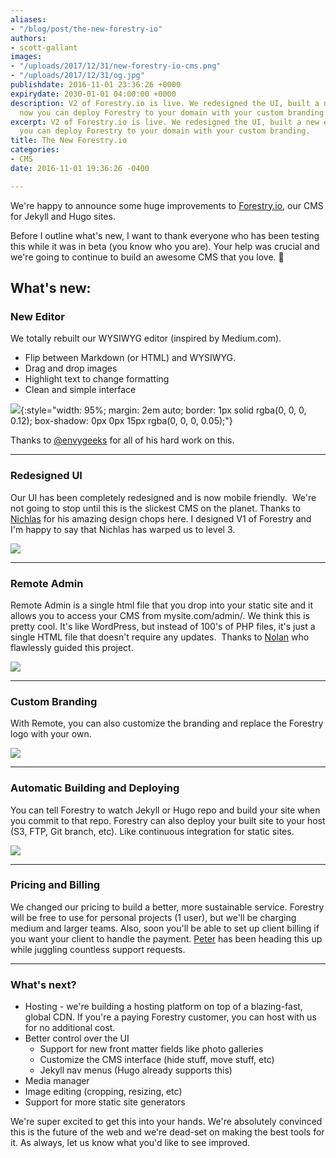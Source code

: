 ```yaml
---
aliases:
- "/blog/post/the-new-forestry-io"
authors:
- scott-gallant
images:
- "/uploads/2017/12/31/new-forestry-io-cms.png"
- "/uploads/2017/12/31/og.jpg"
publishdate: 2016-11-01 23:36:26 +0000
expirydate: 2030-01-01 04:00:00 +0000
description: V2 of Forestry.io is live. We redesigned the UI, built a new editor and
  now you can deploy Forestry to your domain with your custom branding.
excerpt: V2 of Forestry.io is live. We redesigned the UI, built a new editor and now
  you can deploy Forestry to your domain with your custom branding.
title: The New Forestry.io
categories:
- CMS
date: 2016-11-01 19:36:26 -0400

---
```

We're happy to announce some huge improvements to [Forestry.io](http://Forestry.io), our CMS for Jekyll and Hugo sites.

Before I outline what's new, I want to thank everyone who has been testing this while it was in beta (you know who you are). Your help was crucial and we're going to continue to build an awesome CMS that you love. 👊

## What's new:

### New Editor

We totally rebuilt our WYSIWYG editor (inspired by Medium.com).

*   Flip between Markdown (or HTML) and WYSIWYG.
*   Drag and drop images
*   Highlight text to change formatting
*   Clean and simple interface

![](/uploads/2017/12/31/Forestry-io-editor.png){:style="width: 95%; margin: 2em auto; border: 1px solid rgba(0, 0, 0, 0.12); box-shadow: 0px 0px 15px rgba(0, 0, 0, 0.05);"}

Thanks to [@envygeeks](https://envygeeks.io/) for all of his hard work on this.

* * *

### Redesigned UI

Our UI has been completely redesigned and is now mobile friendly.  We're not going to stop until this is the slickest CMS on the planet. Thanks to [Nichlas](https://twitter.com/nichlaswa) for his amazing design chops here. I designed V1 of Forestry and I'm happy to say that Nichlas has warped us to level 3.

![](/uploads/2017/12/31/new-forestry-io-cms-3.png)

* * *

### Remote Admin

Remote Admin is a single html file that you drop into your static site and it allows you to access your CMS from mysite.com/admin/. We think this is pretty cool. It's like WordPress, but instead of 100's of PHP files, it's just a single HTML file that doesn't require any updates.  Thanks to [Nolan](https://twitter.com/ncphi) who flawlessly guided this project.

![](/uploads/2017/12/31/forestry-remote.gif)

* * *

### Custom Branding

With Remote, you can also customize the branding and replace the Forestry logo with your own.

![](/uploads/2017/12/31/forestry-white-label.gif)

* * *

### Automatic Building and Deploying

You can tell Forestry to watch Jekyll or Hugo repo and build your site when you commit to that repo. Forestry can also deploy your built site to your host (S3, FTP, Git branch, etc). Like continuous integration for static sites.

![](/uploads/2017/12/31/xQ36lylOK6.gif)

* * *

### Pricing and Billing

We changed our pricing to build a better, more sustainable service. Forestry will be free to use for personal projects (1 user), but we'll be charging medium and larger teams. Also, soon you'll be able to set up client billing if you want your client to handle the payment. [Peter](https://github.com/volgorean) has been heading this up while juggling countless support requests.

* * *

### What's next?

*   Hosting - we're building a hosting platform on top of a blazing-fast, global CDN. If you're a paying Forestry customer, you can host with us for no additional cost.
*   Better control over the UI
    *   Support for new front matter fields like photo galleries
    *   Customize the CMS interface (hide stuff, move stuff, etc)
    *   Jekyll nav menus (Hugo already supports this)
*   Media manager
*   Image editing (cropping, resizing, etc)
*   Support for more static site generators

We're super excited to get this into your hands. We're absolutely convinced this is the future of the web and we're dead-set on making the best tools for it. As always, let us know what you'd like to see improved.

